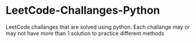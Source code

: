# LeetCode-Challanges-Python
 LeetCode challanges that are solved using python. Each challange may or may not have more than 1 solution to practice different methods
